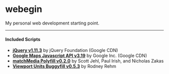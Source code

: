 # webegin
My personal web development starting point.

---

#### Included Scripts
* <a href="https://jquery.com/">**jQuery v1.11.3**</a> by jQuery Foundation (Google CDN)
* <a href="https://developers.google.com/maps/documentation/javascript/">**Google Maps Javascript API v3.19**</a> by Google Inc. (Google CDN)
* <a href="https://github.com/paulirish/matchMedia.js">**matchMedia Polyfill v0.2.0**</a> by Scott Jehl, Paul Irish, and Nicholas Zakas
* <a href="https://github.com/rodneyrehm/viewport-units-buggyfill">**Viewport Units Buggyfill v0.5.3**</a> by Rodney Rehm